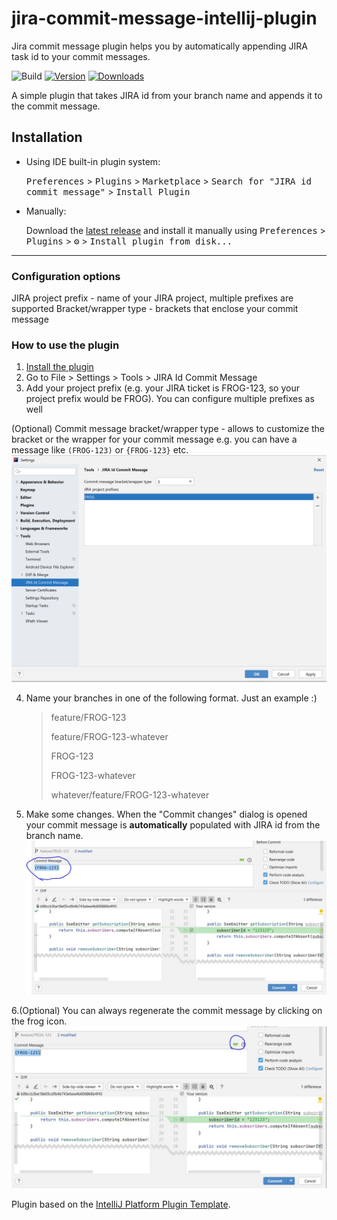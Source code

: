 # jira-commit-message-intellij-plugin

Jira commit message plugin helps you by automatically appending JIRA task id to your commit messages.

![Build](https://github.com/nemwiz/jira-commit-message-intellij-plugin/workflows/Build/badge.svg)
[![Version](https://img.shields.io/jetbrains/plugin/v/14310-jira-id-commit-message.svg)](https://plugins.jetbrains.com/plugin/14310-jira-id-commit-message)
[![Downloads](https://img.shields.io/jetbrains/plugin/d/14310-jira-id-commit-message.svg)](https://plugins.jetbrains.com/plugin/14310-jira-id-commit-message)

<!-- Plugin description -->
A simple plugin that takes JIRA id from your branch name and appends it to the commit message.
<!-- Plugin description end -->

## Installation

- Using IDE built-in plugin system:
  
  <kbd>Preferences</kbd> > <kbd>Plugins</kbd> > <kbd>Marketplace</kbd> > <kbd>Search for "JIRA id commit message"</kbd> >
  <kbd>Install Plugin</kbd>
  
- Manually:

  Download the [latest release](https://github.com/nemwiz/jira-commit-message-intellij-plugin/releases/latest) and install it manually using
  <kbd>Preferences</kbd> > <kbd>Plugins</kbd> > <kbd>⚙️</kbd> > <kbd>Install plugin from disk...</kbd>


---

### Configuration options

JIRA project prefix - name of your JIRA project, multiple prefixes are supported
Bracket/wrapper type - brackets that enclose your commit message

### How to use the plugin


1. [Install the plugin](https://plugins.jetbrains.com/plugin/14310-jira-id-commit-message)
2. Go to File > Settings > Tools > JIRA Id Commit Message
3. Add your project prefix (e.g. your JIRA ticket is FROG-123, so your project prefix would be FROG). You can configure multiple prefixes as well
   
(Optional) Commit message bracket/wrapper type - allows to customize the bracket or the wrapper for your commit message e.g. you can have a message like `(FROG-123)` or `{FROG-123}` etc.
![Example](screenshot1.png)

4. Name your branches in one of the following format. Just an example :)
    > feature/FROG-123
    >
    > feature/FROG-123-whatever
    >
    > FROG-123
    >
    > FROG-123-whatever
    >
    > whatever/feature/FROG-123-whatever

5. Make some changes. When the "Commit changes" dialog is opened your commit message is **automatically** populated with JIRA id from the branch name.
![Example](screenshot2.JPG)


6.(Optional) You can always regenerate the commit message by clicking on the frog icon.
![Example](screenshot3.JPG)

Plugin based on the [IntelliJ Platform Plugin Template][template].

[template]: https://github.com/JetBrains/intellij-platform-plugin-template
